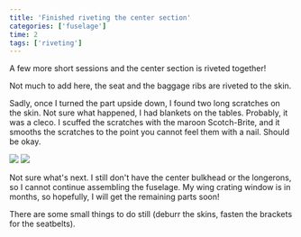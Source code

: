 ```yaml
---
title: 'Finished riveting the center section'
categories: ['fuselage']
time: 2
tags: ['riveting']
---
```


A few more short sessions and the center section is riveted together! 

<!-- more -->

Not much to add here, the seat and the baggage ribs are riveted to the skin. 

Sadly, once I turned the part upside down, I found two long scratches on the skin. Not sure what happened, I had blankets on the tables. Probably, it was a cleco. I scuffed the scratches with the maroon Scotch-Brite, and it smooths the scratches to the point you cannot feel them with a nail. Should be okay.

![](0-bottom-view.jpeg)
![](1-top-view.jpeg)

Not sure what's next. I still don't have the center bulkhead or the longerons, so I cannot continue assembling the fuselage. My wing crating window is in months, so hopefully, I will get the remaining parts soon!

There are some small things to do still (deburr the skins, fasten the brackets for the seatbelts).
